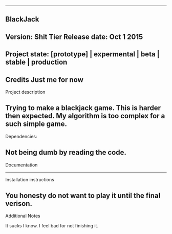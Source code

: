 -------------------------------------------------------------------------------
BlackJack
-------------------------------------------------------------------------------
Version: Shit Tier
Release date: Oct 1 2015
-------------------------------------------------------------------------------
Project state:
[prototype] | expermental | beta | stable | production 
-------------------------------------------------------------------------------
Credits
  Just me for now
-------------------------------------------------------------------------------
Project description

Trying to make a blackjack game. This is harder then expected. My algorithm is too complex for a such simple game.
-------------------------------------------------------------------------------
Dependencies:

Not being dumb by reading the code.
-------------------------------------------------------------------------------
Documentation

-------------------------------------------------------------------------------
Installation instructions

You honesty do not want to play it until the final verison. 
-------------------------------------------------------------------------------
Additional Notes

It sucks I know. I feel bad for not finishing it.
